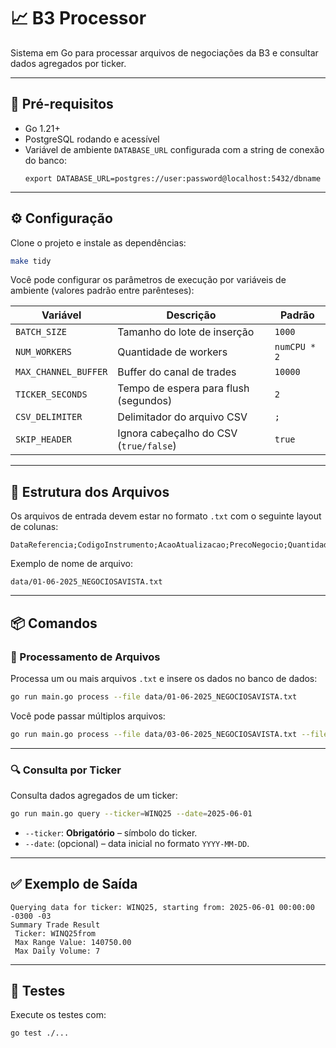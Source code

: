 # 📈 B3 Processor

Sistema em Go para processar arquivos de negociações da B3 e consultar dados agregados por ticker.

---

## 🚀 Pré-requisitos

- Go 1.21+
- PostgreSQL rodando e acessível
- Variável de ambiente `DATABASE_URL` configurada com a string de conexão do banco:
  ```
  export DATABASE_URL=postgres://user:password@localhost:5432/dbname
  ```

---

## ⚙️ Configuração

Clone o projeto e instale as dependências:

```bash
make tidy
```

Você pode configurar os parâmetros de execução por variáveis de ambiente (valores padrão entre parênteses):

| Variável              | Descrição                              | Padrão            |
|-----------------------|----------------------------------------|-------------------|
| `BATCH_SIZE`          | Tamanho do lote de inserção            | `1000`            |
| `NUM_WORKERS`         | Quantidade de workers                  | `numCPU * 2`      |
| `MAX_CHANNEL_BUFFER`  | Buffer do canal de trades              | `10000`           |
| `TICKER_SECONDS`      | Tempo de espera para flush (segundos)  | `2`               |
| `CSV_DELIMITER`       | Delimitador do arquivo CSV             | `;`               |
| `SKIP_HEADER`         | Ignora cabeçalho do CSV (`true/false`) | `true`            |

---

## 📂 Estrutura dos Arquivos

Os arquivos de entrada devem estar no formato `.txt` com o seguinte layout de colunas:

```
DataReferencia;CodigoInstrumento;AcaoAtualizacao;PrecoNegocio;QuantidadeNegociada;HoraFechamento;CodigoIdentificadorNegocio;TipoSessaoPregao;DataNegocio;CodigoParticipanteComprador;CodigoParticipanteVendedor
```

Exemplo de nome de arquivo:
```
data/01-06-2025_NEGOCIOSAVISTA.txt
```

---

## 📦 Comandos

### 🔄 Processamento de Arquivos

Processa um ou mais arquivos `.txt` e insere os dados no banco de dados:

```bash
go run main.go process --file data/01-06-2025_NEGOCIOSAVISTA.txt
```

Você pode passar múltiplos arquivos:

```bash
go run main.go process --file data/03-06-2025_NEGOCIOSAVISTA.txt --file data/02-06-2025_NEGOCIOSAVISTA.txt
```

---

### 🔍 Consulta por Ticker

Consulta dados agregados de um ticker:

```bash
go run main.go query --ticker=WINQ25 --date=2025-06-01
```

- `--ticker`: **Obrigatório** – símbolo do ticker.
- `--date`: (opcional) – data inicial no formato `YYYY-MM-DD`.

---

## ✅ Exemplo de Saída

```text
Querying data for ticker: WINQ25, starting from: 2025-06-01 00:00:00 -0300 -03
Summary Trade Result 
 Ticker: WINQ25from
 Max Range Value: 140750.00
 Max Daily Volume: 7
```

---

## 🧪 Testes

Execute os testes com:

```bash
go test ./...
```